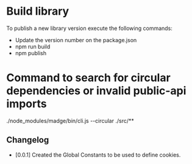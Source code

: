 # Build library
To publish a new library version execute the following commands:
* Update the version number on the package.json
* npm run build
* npm publish

# Command to search for circular dependencies or invalid public-api imports
./node_modules/madge/bin/cli.js --circular ./src/**

## Changelog
* [0.0.1] Created the Global Constants to be used to define cookies.
